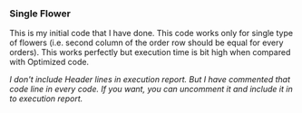 ### Single Flower

This is my initial code that I have done. This code works only for single type of flowers (i.e. second column of the order row should be equal for every orders). This works perfectly but execution time is bit high when compared with Optimized code.

_I don't include Header lines in execution report. But I have commented that code line in every code. If you want, you can uncomment it and include it in to execution report._
